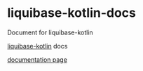 # liquibase-kotlin-docs
Document for liquibase-kotlin

[liquibase-kotlin](https://momosetkn.github.io/liquibase-kotlin-docs) docs

[documentation page](https://momosetkn.github.io/liquibase-kotlin-docs/)

